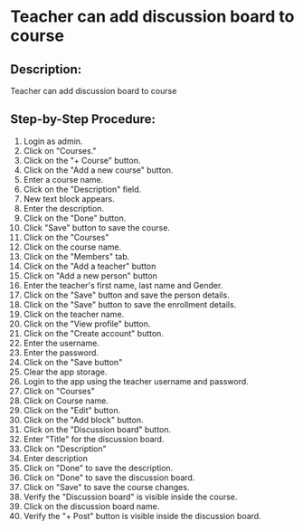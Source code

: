 # Teacher can add discussion board to course

## Description:

Teacher can add discussion board to course

## Step-by-Step Procedure:

1. Login as admin.
2. Click on "Courses."
3. Click on the "+ Course" button.
4. Click on the "Add a new course" button.
5. Enter a course name.
6. Click on the "Description" field.
7. New text block appears.
8. Enter the description.
9. Click on the "Done" button.
10. Click "Save" button to save the course.
11. Click on the "Courses"
12. Click on the course name.
13. Click on the "Members" tab.
14. Click on the "Add a teacher" button
15. Click on "Add a new person" button
16. Enter the teacher's first name, last name and Gender.
17. Click on the "Save" button and save the person details.
18. Click on the "Save" button to save the enrollment details.
19. Click on the teacher name.
20. Click on the "View profile" button.
21. Click on the "Create account" button.
22. Enter the username.
23. Enter the password.
24. Click on the "Save button"
25. Clear the app storage. 
26. Login to the app using the teacher username and password.
27. Click on "Courses"
28. Click on Course name. 
29. Click on the "Edit" button. 
30. Click on the "Add block" button. 
31. Click on the "Discussion board" button. 
32. Enter "Title" for the discussion board. 
33. Click on "Description"
34. Enter description 
35. Click on "Done" to save the description. 
36. Click on "Done" to save the discussion board. 
37. Click on "Save" to save the course changes. 
38. Verify the "Discussion board" is visible inside the course. 
39. Click on the discussion board name. 
40. Verify the "+ Post" button is visible inside the discussion board.
